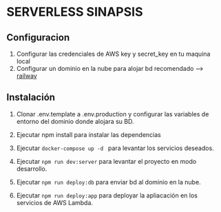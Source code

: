 # SERVERLESS SINAPSIS

## Configuracion

1. Configurar las credenciales de AWS key y secret_key en tu maquina local
2. Configurar un dominio en la nube para alojar bd recomendado -->  [railway](https://railway.app/)

## Instalación
1. Clonar .env.template a .env.production y configurar las variables de entorno del dominio donde alojara su BD.

2. Ejecutar npm install para instalar las dependencias

3. Ejecutar  ```docker-compose up -d ``` para levantar los servicios deseados.

4. Ejecutar ```npm run dev:server```  para levantar el proyecto en modo desarrollo.

5. Ejecutar ```npm run deploy:db```  para enviar bd al dominio en la nube.

5. Ejecutar ```npm run deploy:app```  para deployar la apliacación en los servicios de AWS Lambda.